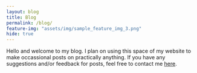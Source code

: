 ```yaml
---
layout: blog
title: Blog
permalink: /blog/
feature-img: "assets/img/sample_feature_img_3.png"
hide: true
---
```


Hello and welcome to my blog. I plan on using this space of my website to make occassional posts on practically anything. If you have any suggestions and/or feedback for posts, feel free to contact me [here](https://forms.gle/U7fuk4wQ771iAaLf6).